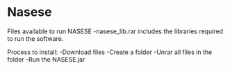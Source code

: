 # Nasese
Files available to run NASESE 
-nasese_lib.rar includes the libraries required to run the software.


Process to install:
-Download files
-Create a folder
-Unrar all files in the folder
-Run the NASESE.jar
